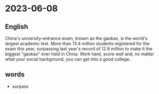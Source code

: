 # 2023-06-08

## English
China's university-entrance exam, known
as the gaokao, is the world's largest
academic test. More than 13.4 million
students registered for the exam this year,
surpassing last year's record of 12.9
million to make it the biggest "gaokao"
ever held in China. Work hard, score well
and, no matter what your social
background, you can get into a good
college.

## words
* surpass
